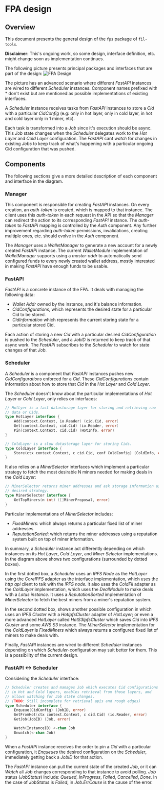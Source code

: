 # FPA design

## Overview

This document presents the general design of the `fps` package of `fil-tools`.

**Disclaimer**: This's ongoing work, so some design, interface definition, etc. might change soon as implementation continues. 

The following picture presents principal packages and interfaces that are part of the design:
![FPA Design](https://user-images.githubusercontent.com/6136245/76028631-c7d61400-5f11-11ea-8234-c0cd143a142b.png)


The picture has an advanced scenario where different _FastAPI_ instances are wired to different _Scheduler_ instances. Component names prefixed with * don't exist but are mentioned as possible implementations of existing interfaces.

A _Scheduler_ instance receives tasks from _FastAPI_ instances to store a _Cid_ with a particular _CidConfig_ (e.g: only in hot layer, only in cold layer, in hot and cold layer only in 1 miner, etc). 

Each task is transformed into a _Job_ since it's execution should be async. This _Job_ state changes when the _Scheduler_ delegates work to the _Hot Layer_ and _Cold Layer_ configuration. The _FastAPI_ cant _watch_ for changes in existing _Jobs_ to keep track of what's happening with a particular ongoing Cid configuration that was pushed.

## Components
The following sections give a more detailed description of each component and interface in the diagram.

### Manager
This component is responsible for creating _FastAPI_ instances. On every creation, an _auth-token_ is created, which is mapped to that instance. The client uses this _auth-token_ in each request in the API so that the _Manager_ can redirect the action to its corresponding _FastAPI_ instance. The _auth-token_ to _FastAPI_ mapping is controlled by the _Auth_ component. Any further improvement regarding _auth-token_ permissions, invalidations, creating multiple ones, etc. should evolve in the _Auth_ component.

The _Manager_ uses a _WalletManager_ to generate a new account for a newly created _FastAPI_ instance. The current _WalletModule_ implementation of _WalletManager_ supports using a _master-addr_ to automatically send configured funds to every newly created wallet address, mostly interested in making _FastAPI_ have enough funds to be usable.

### FastAPI
_FastAPI_ is a concrete instance of the FPA. It deals with managing the following data:
- _Wallet Addr_ owned by the instance, and it's balance information.
- _CidConfigurations_, which represents the desired state for a particular Cid to be stored.
- _CidInformation_ which represents the current storing state for a particular stored Cid.

Each action of storing a new _Cid_ with a particular desired _CidConfiguration_ is pushed to the _Scheduler_, and a _JobID_ is returned to keep track of that async work. The _FastAPI_ subscribes to the _Scheduler_ to watch for state changes of that _Job_.

### Scheduler

A _Scheduler_ is a component that _FastAPI_ instances pushes new _CidConfigurations_ enforced for a _Cid_. These _CidConfigurations_ contain information about how to store that _Cid_ in the _Hot Layer_ and _Cold Layer_.

The _Scheduler_ doesn't know about the particular implementations of _Hot Layer_ or _Cold Layer_, only relies on interfaces:

```go
// HotLyer is a fast datastorage layer for storing and retrieving raw
// data or Cids.
type HotLayer interface {
    Add(context.Context, io.Reader) (cid.Cid, error)
    Get(context.Context, cid.Cid) (io.Reader, error)
    Pin(context.Context, cid.Cid) (HotInfo, error)
}

// ColdLayer is a slow datastorage layer for storing Cids.
type ColdLayer interface {
    Store(ctx context.Context, c cid.Cid, conf ColdConfig) (ColdInfo, error)
}
```

It also relies on a _MinerSelector_ interfaces which implement a particular strategy to fetch the most desirable N miners needed for making deals in the _Cold Layer_:
```go
// MinerSelector returns miner addresses and ask storage information using a
// desired strategy.
type MinerSelector interface {
    GetTopMiners(n int) ([]MinerProposal, error)
}
```
Particular implementations of _MinerSelector_ includes:
- _FixedMiners_: which always returns a particular fixed list of miner addresses.
- _ReputationSorted_: which returns the miner addresses using a reputation system built on top of miner information.

In summary, a _Scheduler_ instance act differently depending on which instances on its _Hot Layer_, _Cold Layer_, and _Miner Selector_ implementations. In the diagram above shows two configurations (surrounded by dotted boxes).

In the first dotted box, a _Scheduler_ uses an _IPFS Node_ as the _HotLayer_ using the _CoreIPFS_ adapter as the interface implementation, which uses the _http api_ client to talk with the _IPFS node_. It also uses the _ColdFil_ adapter as the _ColdLayer_ implementation, which uses the _DealModule_ to make deals with a _Lotus instance_. It uses a _ReputationSorted_ implementation of _MinerSelector_ to fetch the best miners from a miner's reputation system.

In the second dotted box, shows another possible configuration in which uses an _IPFS Cluster_ with a _HotIpfsCluster_ adapter of _HotLayer_; or even a more advanced _HotLayer_ called _HotS3IpfsCluster_ which saves _Cid_ into _IPFS Cluster_ and some _AWS S3_ instance. The _MinerSelector_ implementation for the _ColdLayer_ is _FixedMiners_ which always returns a configured fixed list of miners to make deals with.

Finally, _FastAPI_ instances are wired to different _Scheduler_ instances depending on which _Scheduler_-configuration may suit better for them. This is a possibility of the current design.

### FastAPI <-> Scheduler
Considering the _Scheduler_ interface:
```go
// Scheduler creates and manages Job which executes Cid configurations
// in Hot and Cold layers, enables retrieval from those layers, and
// allows watching for Job state changes.
// (TODO: Still incomplete for retrieval apis and rough edges)
type Scheduler interface {
    Enqueue(CidConfig) (JobID, error)
    GetFromHot(ctx context.Context, c cid.Cid) (io.Reader, error)
    GetJob(JobID) (Job, error)

    Watch(InstanceID) <-chan Job
    Unwatch(<-chan Job)
}
```

When a _FastAPI_ instance receives the order to pin a _Cid_ with a particular configuration, it _Enqueues_ the desired configuration on the _Scheduler_, immediately getting back a _JobID_ for that action.

The _FastAPI_ instance can pull the current state of the created _Job_, or it can _Watch_ all _Job_ changes corresponding to that instance to avoid polling. _Job_ status (_JobStatus_) include: _Queued_, _InProgress_, _Failed_, _Cancelled_, _Done_. In the case of _JobStatus_ is _Failed_, in _Job.ErrCause_ is the cause of the error.